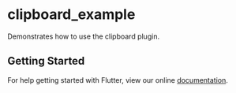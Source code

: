 # clipboard_example

Demonstrates how to use the clipboard plugin.

## Getting Started

For help getting started with Flutter, view our online
[documentation](https://flutter.io/).
